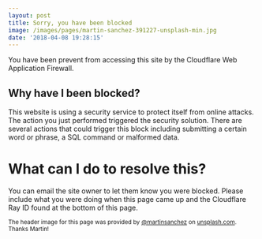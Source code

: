 ```yaml
---
layout: post
title: Sorry, you have been blocked
image: /images/pages/martin-sanchez-391227-unsplash-min.jpg
date: '2018-04-08 19:28:15'
---
```


You have been prevent from accessing this site by the Cloudflare Web Application Firewall.

## Why have I been blocked?
This website is using a security service to protect itself from online attacks. The action you just performed triggered the security solution. There are several actions that could trigger this block including submitting a certain word or phrase, a SQL command or malformed data.

# What can I do to resolve this?
You can email the site owner to let them know you were blocked. Please include what you were doing when this page came up and the Cloudflare Ray ID found at the bottom of this page.

<small>The header image for this page was provided by [@martinsanchez](https://unsplash.com/@martinsanchez) on [unsplash.com](https://unsplash.com). Thanks Martin!</small>
